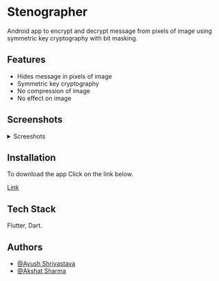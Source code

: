 
# Stenographer
Android app to encrypt and decrypt message from pixels of image using symmetric key cryptography with bit masking.

## Features

- Hides message in pixels of image
- Symmetric key cryptography
- No compression of image
- No effect on image


## Screenshots
<details><summary>Screeshots</summary>
  <img src="https://github.com/Ethical-coder/Image_cryptography/blob/main/sc/Screenshot_1631183894.png" width="200" height="400"> 
  <img src="https://github.com/Ethical-coder/Image_cryptography/blob/main/sc/Screenshot_1631184175.png" width="200" height="400"> 
  <img src="https://github.com/Ethical-coder/Image_cryptography/blob/main/sc/Screenshot_1631184190.png" width="200" height="400"> 
  <img src="https://github.com/Ethical-coder/Image_cryptography/blob/main/sc/Screenshot_1631184207.png" width="200" height="400"> 
  <img src="https://github.com/Ethical-coder/Image_cryptography/blob/main/sc/Screenshot_1631184269.png" width="200" height="400"> 
  <img src="https://github.com/Ethical-coder/Image_cryptography/blob/main/sc/Screenshot_1631184284.png" width="200" height="400"> 


</details>

## Installation

To download the app Click on the link below.


  [Link](https://github.com/Ethical-coder/Image_cryptography/blob/main/apk/app-release.apk?raw=true)
  
## Tech Stack

Flutter, Dart.

  
## Authors

- [@Ayush Shrivastava](https://github.com/Ethical-coder)
- [@Akshat Sharma](https://github.com/coder-iota)

  
  
